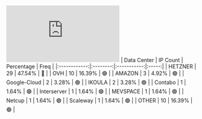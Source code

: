 ![Diagramm](https://github.com/obajay/StateSync-snapshots/blob/main/Projects/Sge/1/README.md)
| Data Center | IP Count | Percentage | Freq |
|:------------:|:--------:|:-----------:|:-----:|
| HETZNER | 29 | 47.54% | 🔴 |
| OVH | 10 | 16.39% | 🟢 |
| AMAZON | 3 | 4.92% | 🟢 |
| Google-Cloud | 2 | 3.28% | 🟢 |
| IKOULA | 2 | 3.28% | 🟢 |
| Contabo | 1 | 1.64% | 🟢 |
| Interserver | 1 | 1.64% | 🟢 |
| MEVSPACE | 1 | 1.64% | 🟢 |
| Netcup | 1 | 1.64% | 🟢 |
| Scaleway | 1 | 1.64% | 🟢 |
| OTHER | 10 | 16.39% | 🟢 |